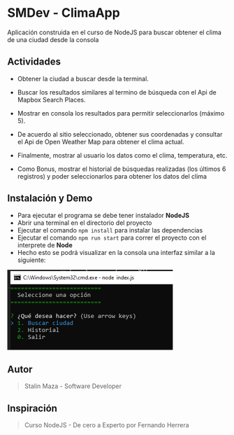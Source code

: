 # SMDev - ClimaApp

Aplicación construida en el curso de NodeJS para buscar obtener el clima de una ciudad desde la consola

## Actividades

- Obtener la ciudad a buscar desde la terminal.

- Buscar los resultados similares al termino de búsqueda con el Api de Mapbox Search Places.

- Mostrar en consola los resultados para permitir seleccionarlos (máximo 5).

- De acuerdo al sitio seleccionado, obtener sus coordenadas y consultar el Api de Open Weather Map para obtener el clima actual.

- Finalmente, mostrar al usuario los datos como el clima, temperatura, etc.

- Como Bonus, mostrar el historial de búsquedas realizadas (los últimos 6 registros) y poder seleccionarlos para obtener los datos del clima

## Instalación y Demo

- Para ejecutar el programa se debe tener instalador **NodeJS**
- Abrir una terminal en el directorio del proyecto
- Ejecutar el comando ```npm install``` para instalar las dependencias
- Ejecutar el comando ```npm run start``` para correr el proyecto con el interprete de **Node**
- Hecho esto se podrá visualizar en la consola una interfaz similar a la siguiente: 

![alt](./img/console_example.png)

## Autor
> Stalin Maza - Software Developer

## Inspiración
> Curso NodeJS - De cero a Experto por Fernando Herrera